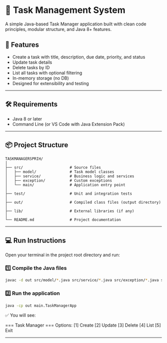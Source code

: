 # 📝 Task Management System

A simple Java-based Task Manager application built with clean code principles, modular structure, and Java 8+ features.

## 🚀 Features

- Create a task with title, description, due date, priority, and status
- Update task details
- Delete tasks by ID
- List all tasks with optional filtering
- In-memory storage (no DB)
- Designed for extensibility and testing

---

## 🛠️ Requirements

- Java 8 or later
- Command Line (or VS Code with Java Extension Pack)

---

## 📦 Project Structure

```
TASKMANAGERSPRIH/
│
├── src/                     # Source files
│   ├── model/               # Task model classes
│   ├── service/             # Business logic and services
│   ├── exception/           # Custom exceptions
│   └── main/                # Application entry point
│
├── test/                    # Unit and integration tests
│
├── out/                     # Compiled class files (output directory)
│
├── lib/                     # External libraries (if any)
│
└── README.md                # Project documentation
```

---

## 💻 Run Instructions

Open your terminal in the project root directory and run:

### 1️⃣ Compile the Java files

```bash
javac -d out src/model/*.java src/service/*.java src/exception/*.java src/main/*.java
```

### 2️⃣ Run the application

```bash
java -cp out main.TaskManagerApp
```

✅ You will see:

=== Task Manager ===
Options: [1] Create [2] Update [3] Delete [4] List [5] Exit

---

